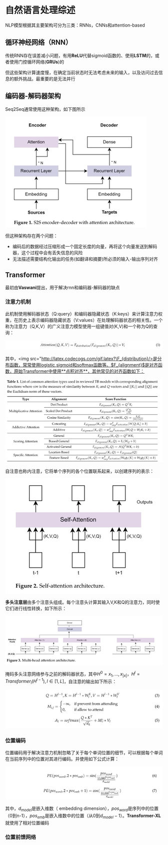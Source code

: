 # 自然语言处理综述

NLP模型根据其主要架构可分为三类：RNNs，CNNs和attention-based

## 循环神经网络（RNN）

传统RNN存在误差减小问题，有用**ReLU**代替sigmoid函数的、使用**LSTM**的，或者使用门控循环网络(**GRUs**)的

但这些架构计算速度慢，在确定当前状态时无法考虑未来的输入，以及访问过去信息的额外挑战。最重要的是无法并行

## 编码器-解码器架构

Seq2Seq通常使用这种架构，如下图所示

![encoder-decoder](./Image/Review/encoder-decoder.jpg)

但这种架构存在两个问题：

* 编码后的数据经过压缩形成一个固定长度的向量，再将这个向量发送到解码器，这个过程中会有丢失信息的风险
* 无法描述需要结构化输出的任务(如翻译和摘要)所必须的输入-输出序列对齐

## Transformer

最初由**Vaswani**提出，用于解决rnn和编码器-解码器的缺点

### 注意力机制

此机制使用解码器状态（Q:query）和编码器隐藏状态（K:keys）来计算注意力权重，在历史上表示编码器隐藏状态（V:values）在处理解码器状态的相关性。一个称为注意力（Q,K,V）的广义注意力模型使用一组键值对(K,V)和一个称为Q的查询：

![Equation-1](./Image/Review/Equation-1.jpg)

其中，<img src="http://latex.codecogs.com/gif.latex?\F_{distribution}/>是分布函数，常常使用logistic,sigmoid和softmax函数等。$F_{alignment}$是对齐函数，原始Transformer中使用**点积对齐**，其他常见的对齐函数如下：

![AlignmentFunctions](./Image/Review/AlignmentFunctions.jpg)

自注意也称内注意，它将单个序列的各个位置联系起来，以创建序列的表示：

![self-attention](./Image/Review/self-attention.jpg)

**多头注意层**由多个注意头组成。每个注意头计算其输入V,K和Q的注意力，同时使它们进行线性转换，如下所示：

![multi-head-Attention](./Image/Review/multi-head-Attention.jpg)

掩码多头注意网络参与之前的解码器状态，其中$H^0={x_1,...,x_{|x|}}$，$H^l=Transformer_l(H^{l-1}),l\in [1,L]$，自注意的输出如下所示：

![Equation-2](./Image/Review/Equation-2.jpg)

### 位置编码

 位置编码用于解决注意力机制忽略了关于每个单词位置的细节，可以根据每个单词在当前序列中的位置对其进行编码。并使用如下公式计算：

![Equation-3](./Image/Review/Equation-3.jpg)

其中，$d_{model}$是嵌入维数（ embedding dimension），$pos_{word}$是序列中的位置（0到n-1），$pos_{emb}$是嵌入维数中的位置（从0到$d_{model}-1$）。**Transformer-XL**就使用了相对位置编码

### 位置前馈网络



